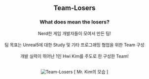 <h2 align="center"> Team-Losers </h2>
</div>

<h3 align="center"> What does mean the losers? </h3> 


<div align="center">
  Nerd한 게임 개발자들이 모여서 만든 팀!<br><br>
  팀 목표는 Unreal5에 대한 Study 및 기타 프로그래밍 협업을 위한 Team 구성 <br><br>
  개발 실력이 뛰어난 1인 Hwi Kim를 주도로 한 구성한 Team! <br><br>
</div>

</div>

<div align="center">

![Team-Losers](https://user-images.githubusercontent.com/62154896/196847145-c8d38de8-dc21-4419-a3c0-c114c4720647.png)
[ Mr. Kim의 모습 ]

</div>
